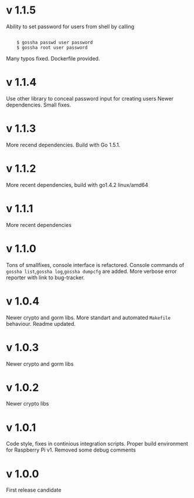 # v 1.1.5
Ability to set password for users from shell by calling

```shell

	$ gossha passwd user password
	$ gossha root user password	

```
	
Many typos fixed. Dockerfile provided.

# v 1.1.4
Use other library to conceal password input for creating users
Newer dependencies. Small fixes.

# v 1.1.3
More recend dependencies. Build with Go 1.5.1.

# v 1.1.2
More recent dependencies, build with go1.4.2 linux/amd64

# v 1.1.1
More recent dependencies

# v 1.1.0
Tons of smallfixes, console interface is refactored. Console commands of `gossha list`,`gossha log`,`gossha dumpcfg` are added.
More verbose error reporter with link to bug-tracker.

# v 1.0.4
Newer crypto and gorm libs. More standart and automated `Makefile` behaviour. Readme updated.

# v 1.0.3
Newer crypto and gorm libs

# v 1.0.2
Newer crypto libs

# v 1.0.1
Code style, fixes in continious integration scripts.
Proper build environment for Raspberry Pi v1.
Removed some debug comments

# v 1.0.0
First release candidate
